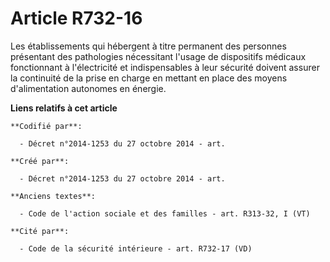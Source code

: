 # Article R732-16

Les établissements qui hébergent à titre permanent des personnes présentant des pathologies nécessitant l'usage de
dispositifs médicaux fonctionnant à l'électricité et indispensables à leur sécurité doivent assurer la continuité de la prise
en charge en mettant en place des moyens d'alimentation autonomes en énergie.

**Liens relatifs à cet article**

	**Codifié par**:

	  - Décret n°2014-1253 du 27 octobre 2014 - art.

	**Créé par**:

	  - Décret n°2014-1253 du 27 octobre 2014 - art.

	**Anciens textes**:

	  - Code de l'action sociale et des familles - art. R313-32, I (VT)

	**Cité par**:

	  - Code de la sécurité intérieure - art. R732-17 (VD)

